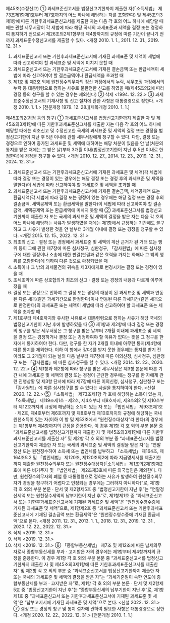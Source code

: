 제45조(수정신고) ① 과세표준신고서를 법정신고기한까지 제출한 자(「소득세법」 제73조제1항제1호부터 제7호까지의 어느 하나에 해당하는 자를 포함한다) 및 제45조의3제1항에 따른 기한후과세표준신고서를 제출한 자는 다음 각 호의 어느 하나에 해당할 때에는 관할 세무서장이 각 세법에 따라 해당 국세의 과세표준과 세액을 결정 또는 경정하여 통지하기 전으로서 제26조의2제1항부터 제4항까지의 규정에 따른 기간이 끝나기 전까지 과세표준수정신고서를 제출할 수 있다. <개정 2010. 1. 1., 2011. 12. 31., 2019. 12. 31.>
  1. 과세표준신고서 또는 기한후과세표준신고서에 기재된 과세표준 및 세액이 세법에 따라 신고하여야 할 과세표준 및 세액에 미치지 못할 때
  2. 과세표준신고서 또는 기한후과세표준신고서에 기재된 결손금액 또는 환급세액이 세법에 따라 신고하여야 할 결손금액이나 환급세액을 초과할 때
  3. 제1호 및 제2호 외에 원천징수의무자의 정산 과정에서의 누락, 세무조정 과정에서의 누락 등 대통령령으로 정하는 사유로 불완전한 신고를 하였을 때(제45조의2에 따라 경정 등의 청구를 할 수 있는 경우는 제외한다)
  ② 삭제 <1994. 12. 22.>
  ③ 과세표준수정신고서의 기재사항 및 신고 절차에 관한 사항은 대통령령으로 정한다. <개정 2010. 1. 1.>
  [전문개정 1979. 12. 28.][제목개정 2010. 1. 1.]

제45조의2(경정 등의 청구) ① 과세표준신고서를 법정신고기한까지 제출한 자 및 제45조의3제1항에 따른 기한후과세표준신고서를 제출한 자는 다음 각 호의 어느 하나에 해당할 때에는 최초신고 및 수정신고한 국세의 과세표준 및 세액의 결정 또는 경정을 법정신고기한이 지난 후 5년 이내에 관할 세무서장에게 청구할 수 있다. 다만, 결정 또는 경정으로 인하여 증가된 과세표준 및 세액에 대하여는 해당 처분이 있음을 안 날(처분의 통지를 받은 때에는 그 받은 날)부터 3개월 이내(법정신고기한이 지난 후 5년 이내로 한정한다)에 경정을 청구할 수 있다. <개정 2010. 12. 27., 2014. 12. 23., 2019. 12. 31., 2024. 12. 31.>
  1. 과세표준신고서 또는 기한후과세표준신고서에 기재된 과세표준 및 세액(각 세법에 따라 결정 또는 경정이 있는 경우에는 해당 결정 또는 경정 후의 과세표준 및 세액을 말한다)이 세법에 따라 신고하여야 할 과세표준 및 세액을 초과할 때
  2. 과세표준신고서 또는 기한후과세표준신고서에 기재된 결손금액, 세액공제액 또는 환급세액(각 세법에 따라 결정 또는 경정이 있는 경우에는 해당 결정 또는 경정 후의 결손금액, 세액공제액 또는 환급세액을 말한다)이 세법에 따라 신고하여야 할 결손금액, 세액공제액 또는 환급세액에 미치지 못할 때
  ② 과세표준신고서를 법정신고기한까지 제출한 자 또는 국세의 과세표준 및 세액의 결정을 받은 자는 다음 각 호의 어느 하나에 해당하는 사유가 발생하였을 때에는 제1항에서 규정하는 기간에도 불구하고 그 사유가 발생한 것을 안 날부터 3개월 이내에 결정 또는 경정을 청구할 수 있다. <개정 2015. 12. 15., 2022. 12. 31.>
  1. 최초의 신고ㆍ결정 또는 경정에서 과세표준 및 세액의 계산 근거가 된 거래 또는 행위 등이 그에 관한 제7장에 따른 심사청구, 심판청구, 「감사원법」에 따른 심사청구에 대한 결정이나 소송에 대한 판결(판결과 같은 효력을 가지는 화해나 그 밖의 행위를 포함한다)에 의하여 다른 것으로 확정되었을 때
  2. 소득이나 그 밖의 과세물건의 귀속을 제3자에게로 변경시키는 결정 또는 경정이 있을 때
  3. 조세조약에 따른 상호합의가 최초의 신고ㆍ결정 또는 경정의 내용과 다르게 이루어졌을 때
  4. 결정 또는 경정으로 인하여 그 결정 또는 경정의 대상이 된 과세표준 및 세액과 연동된 다른 세목(같은 과세기간으로 한정한다)이나 연동된 다른 과세기간(같은 세목으로 한정한다)의 과세표준 또는 세액이 세법에 따라 신고하여야 할 과세표준 또는 세액을 초과할 때
  5. 제1호부터 제4호까지와 유사한 사유로서 대통령령으로 정하는 사유가 해당 국세의 법정신고기한이 지난 후에 발생하였을 때
  ③ 제1항과 제2항에 따라 결정 또는 경정의 청구를 받은 세무서장은 그 청구를 받은 날부터 2개월 이내에 과세표준 및 세액을 결정 또는 경정하거나 결정 또는 경정하여야 할 이유가 없다는 뜻을 그 청구를 한 자에게 통지하여야 한다. 다만, 청구를 한 자가 2개월 이내에 아무런 통지(제4항에 따른 통지를 제외한다. 이하 이 항에서 같다)를 받지 못한 경우에는 통지를 받기 전이라도 그 2개월이 되는 날의 다음 날부터 제7장에 따른 이의신청, 심사청구, 심판청구 또는 「감사원법」에 따른 심사청구를 할 수 있다. <개정 2014. 12. 23., 2020. 12. 22.>
  ④ 제1항과 제2항에 따라 청구를 받은 세무서장은 제3항 본문에 따른 기간 내에 과세표준 및 세액의 결정 또는 경정이 곤란한 경우에는 청구를 한 자에게 관련 진행상황 및 제3항 단서에 따라 제7장에 따른 이의신청, 심사청구, 심판청구 또는 「감사원법」에 따른 심사청구를 할 수 있다는 사실을 통지하여야 한다. <신설 2020. 12. 22.>
  ⑤ 「소득세법」 제73조제1항 각 호에 해당하는 소득이 있는 자, 「소득세법」 제119조제1호ㆍ제2호, 제4호부터 제8호까지, 제8호의2 및 제10호부터 제12호까지의 규정에 해당하는 소득이 있는 자 또는 「법인세법」 제93조제1호ㆍ제2호, 제4호부터 제6호까지 및 제8호부터 제10호까지의 규정에 해당하는 국내 원천소득이 있는 자(이하 이 항 및 제52조에서 “원천징수대상자”라 한다)의 경우에는 제1항부터 제4항까지의 규정을 준용한다. 이 경우 제1항 각 호 외의 부분 본문 중 “과세표준신고서를 법정신고기한까지 제출한 자 및 제45조의3제1항에 따른 기한후과세표준신고서를 제출한 자” 및 제2항 각 호 외의 부분 중 “과세표준신고서를 법정신고기한까지 제출한 자 또는 국세의 과세표준 및 세액의 결정을 받은 자”는 “연말정산 또는 원천징수하여 소득세 또는 법인세를 납부하고 「소득세법」 제164조, 제164조의2 및 「법인세법」 제120조, 제120조의2에 따라 지급명세서를 제출기한까지 제출한 원천징수의무자 또는 원천징수대상자(「소득세법」 제1조의2제1항제2호에 따른 비거주자 및 「법인세법」 제2조제3호에 따른 외국법인은 제외한다. 다만, 원천징수의무자의 폐업 등 대통령령으로 정하는 사유가 발생하여 원천징수의무자가 경정을 청구하기 어렵다고 인정되는 경우에는 그러하지 아니하다)”로, 제1항 각 호 외의 부분 본문ㆍ단서 및 제2항제5호 중 “법정신고기한이 지난 후”는 “연말정산세액 또는 원천징수세액의 납부기한이 지난 후”로, 제1항제1호 중 “과세표준신고서 또는 기한후과세표준신고서에 기재된 과세표준 및 세액”은 “원천징수영수증에 기재된 과세표준 및 세액”으로, 제1항제2호 중 “과세표준신고서 또는 기한후과세표준신고서에 기재된 결손금액 또는 환급세액”은 “원천징수영수증에 기재된 환급세액”으로 본다. <개정 2011. 12. 31., 2013. 1. 1., 2018. 12. 31., 2019. 12. 31., 2020. 12. 22., 2022. 12. 31.>
  1. 삭제 <2019. 12. 31.>
  2. 삭제 <2019. 12. 31.>
  3. 삭제 <2019. 12. 31.>
  ⑥ 「종합부동산세법」 제7조 및 제12조에 따른 납세의무자로서 종합부동산세를 부과ㆍ고지받은 자의 경우에는 제1항부터 제4항까지의 규정을 준용한다. 이 경우 제1항 각 호 외의 부분 본문 중 “과세표준신고서를 법정신고기한까지 제출한 자 및 제45조의3제1항에 따른 기한후과세표준신고서를 제출한 자” 및 제2항 각 호 외의 부분 중 “과세표준신고서를 법정신고기한까지 제출한 자 또는 국세의 과세표준 및 세액의 결정을 받은 자”는 “과세기준일이 속한 연도에 종합부동산세를 부과ㆍ고지받은 자”로, 제1항 각 호 외의 부분 본문ㆍ단서 및 제2항제5호 중 “법정신고기한이 지난 후”는 “종합부동산세의 납부기한이 지난 후”로, 제1항제1호 중 “과세표준신고서 또는 기한후과세표준신고서에 기재된 과세표준 및 세액”은 “납부고지서에 기재된 과세표준 및 세액”으로 본다. <신설 2022. 12. 31.>
  ⑦ 결정 또는 경정의 청구 및 통지 절차에 관하여 필요한 사항은 대통령령으로 정한다. <개정 2020. 12. 22., 2022. 12. 31.>
  [전문개정 2010. 1. 1.]
